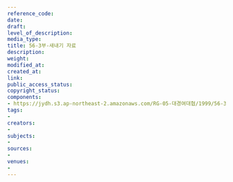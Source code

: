 ```yaml
---
reference_code: 
date: 
draft: 
level_of_description: 
media_type: 
title: 56-3부-새내기 자료
description: 
weight: 
modified_at: 
created_at: 
link: 
public_access_status: 
copyright_status: 
components:
- https://jydh.s3.ap-northeast-2.amazonaws.com/RG-05-대경여대협/1999/56-3부-새내기+자료.pdf
tags:
- 
creators:
- 
subjects:
- 
sources:
- 
venues:
- 
---
```

